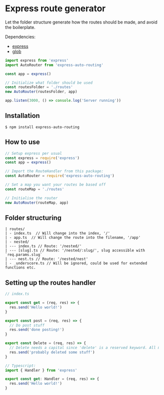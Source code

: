 # Express route generator

Let the folder structure generate how the routes should be made, and avoid the boilerplate.

Dependencies:

- [express](https://www.npmjs.com/package/express)
- [glob](https://www.npmjs.com/package/glob)

```javascript
import express from 'express'
import AutoRouter from 'express-auto-routing'

const app = express()

// Initialize what folder should be used
const routesFolder = './routes'
new AutoRouter(routesFolder, app)

app.listen(3000, () => console.log('Server running'))
```

## Installation

`$ npm install express-auto-routing`

## How to use

```javascript
// Setup express per usual
const express = require('express')
const app = express()

// Import the RouteHandler from this package:
const AutoRouter = require('express-auto-routing')

// Set a map you want your routes be based off
const routeMap = './routes'

// Initialise the router
new AutoRouter(routeMap, app)
```

## Folder structuring

```
| routes/
| - index.ts  // Will change into the index, '/'
| - app.ts  // Will change the route into the filename, '/app'
| - nested/
| --- index.ts // Route: '/nested/'
| --- [slug].ts // Route: '/nested/:slug/', slug accessible with `req.params.slug`
| --- nest.ts // Route: '/nested/nest'
| - _underscore.ts // Will be ignored, could be used for extended functions etc.
```

## Setting up the routes handler

```javascript
// index.ts

export const get = (req, res) => {
  res.send('Hello world!')
}

export const post = (req, res) => {
  // Do post stuff
  res.send('done posting!')
}

export const Delete = (req, res) => {
  // Delete needs a capital since 'delete' is a reserved keyword. All methods can be written in Capitalization or FULL CAPS if you please.
  res.send('probably deleted some stuff')
}

// Typescript:
import { Handler } from 'express'

export const get: Handler = (req, res) => {
  res.send('Hello world!')
}
```
